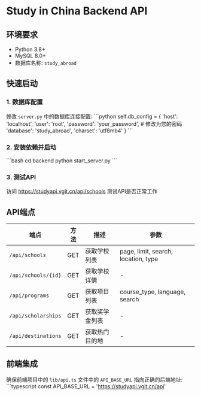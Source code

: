 # Study in China Backend API

## 环境要求
- Python 3.8+
- MySQL 8.0+
- 数据库名称: `study_abroad`

## 快速启动

### 1. 数据库配置
修改 `server.py` 中的数据库连接配置:
\`\`\`python
self.db_config = {
    'host': 'localhost',
    'user': 'root',
    'password': 'your_password',  # 修改为您的密码
    'database': 'study_abroad',
    'charset': 'utf8mb4'
}
\`\`\`

### 2. 安装依赖并启动
\`\`\`bash
cd backend
python start_server.py
\`\`\`

### 3. 测试API
访问 https://studyapi.vgit.cn/api/schools 测试API是否正常工作

## API端点

| 端点 | 方法 | 描述 | 参数 |
|------|------|------|------|
| `/api/schools` | GET | 获取学校列表 | page, limit, search, location, type |
| `/api/schools/{id}` | GET | 获取学校详情 | - |
| `/api/programs` | GET | 获取项目列表 | course_type, language, search |
| `/api/scholarships` | GET | 获取奖学金列表 | - |
| `/api/destinations` | GET | 获取热门目的地 | - |

## 前端集成
确保前端项目中的 `lib/api.ts` 文件中的 `API_BASE_URL` 指向正确的后端地址:
\`\`\`typescript
const API_BASE_URL = 'https://studyapi.vgit.cn/api'
